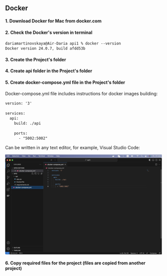 ## Docker

#### 1. Download Docker for Mac from docker.com

#### 2. Check the Docker's version in terminal
```
dariamartinovskaya@Air-Daria api1 % docker --version
Docker version 24.0.7, build afdd53b
```
#### 3. Create the Project's folder

#### 4. Create api folder in the Project's folder

#### 5. Create docker-compose.yml file in the Project's folder
Docker-compose.yml file includes instructions for docker images building:
```
version: '3'

services:
  api:
    build: ./api

    ports:
      - "5002:5002"
```

Can be written in any text editor, for example, Visual Studio Code:
<div style="display:flex;">
<img src="Screens/docker-compose-yml.jpg">
</div>

#### 6. Copy required files for the project (files are copied from another project)
